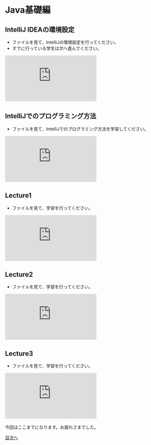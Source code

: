 # Java基礎編
## IntelliJ IDEAの環境設定
- ファイルを見て、IntelliJの環境設定を行ってください。
- すでに行っている学生は次へ進んでください。

![IntelliJ IDEAの環境設定](https://github.com/b2211700/prmn2023/blob/main/JAVA_base/InteliJ%20IDEA%E3%81%AE%E7%92%B0%E5%A2%83%E8%A8%AD%E5%AE%9A.pdf)

## IntelliJでのプログラミング方法
- ファイルを見て、IntelliJでのプログラミング方法を学習してください。

![Java基礎編IntelliJ IDEAでのプログラミング](https://github.com/b2211700/prmn2023/blob/main/JAVA_base/10-11_java%E5%9F%BA%E7%A4%8E(IntelliJ).pdf)

## Lecture1
- ファイルを見て、学習を行ってください。

![Java基礎編Part1](https://github.com/b2211700/prmn2023/blob/main/JAVA_base/10-11_java%E5%9F%BA%E7%A4%8E1.pdf)

## Lecture2
- ファイルを見て、学習を行ってください。

![Java基礎編Part2](https://github.com/b2211700/prmn2023/blob/main/JAVA_base/10-11_java%E5%9F%BA%E7%A4%8E2.pdf)

## Lecture3
- ファイルを見て、学習を行ってください。

![Java基礎編Part3](https://github.com/b2211700/prmn2023/blob/main/JAVA_base/10-11_java%E5%9F%BA%E7%A4%8E3.pdf)

今回はここまでになります。お疲れさまでした。

[目次へ](../README.md)
